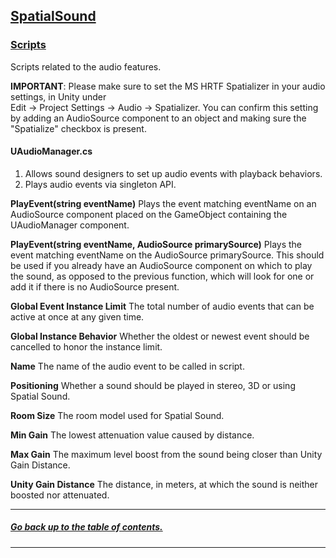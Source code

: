 ## [SpatialSound](Assets/HoloToolkit/SpatialSound)

### [Scripts](Assets/HoloToolkit/SpatialSound/Scripts)
Scripts related to the audio features.

**IMPORTANT**: Please make sure to set the MS HRTF Spatializer in your audio settings, in Unity under  
Edit -> Project Settings -> Audio -> Spatializer. You can confirm this setting by adding an AudioSource component to an object and making sure the "Spatialize" checkbox is present.

#### UAudioManager.cs
1. Allows sound designers to set up audio events with playback behaviors.
2. Plays audio events via singleton API.

**PlayEvent(string eventName)** Plays the event matching eventName on an AudioSource component placed on the GameObject containing the UAudioManager component.

**PlayEvent(string eventName, AudioSource primarySource)** Plays the event matching eventName on the AudioSource primarySource. This should be used if you already have an AudioSource component on which to play the sound, as opposed to the previous function, which will look for one or add it if there is no AudioSource present.

**Global Event Instance Limit** The total number of audio events that can be active at once at any given time.

**Global Instance Behavior** Whether the oldest or newest event should be cancelled to honor the instance limit.

**Name** The name of the audio event to be called in script.

**Positioning** Whether a sound should be played in stereo, 3D or using Spatial Sound.

**Room Size** The room model used for Spatial Sound.

**Min Gain** The lowest attenuation value caused by distance.

**Max Gain** The maximum level boost from the sound being closer than Unity Gain Distance.

**Unity Gain Distance** The distance, in meters, at which the sound is neither boosted nor attenuated.

---
##### [Go back up to the table of contents.](README.md)
---